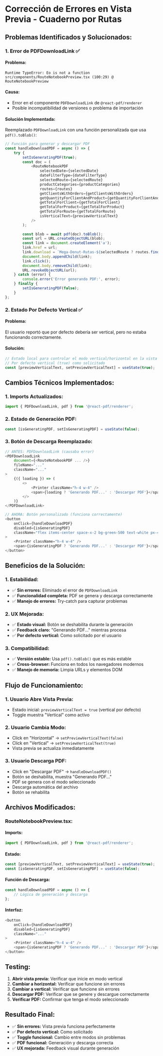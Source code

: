 # Corrección de Errores en Vista Previa - Cuaderno por Rutas

## Problemas Identificados y Solucionados:

### **1. Error de PDFDownloadLink** ✅

#### **Problema:**
```
Runtime TypeError: Eo is not a function
src/components/RouteNotebookPreview.tsx (100:29) @ RouteNotebookPreview
```

#### **Causa:**
- Error en el componente `PDFDownloadLink` de `@react-pdf/renderer`
- Posible incompatibilidad de versiones o problema de importación

#### **Solución Implementada:**
Reemplazado `PDFDownloadLink` con una función personalizada que usa `pdf().toBlob()`:

```typescript
// Función para generar y descargar PDF
const handleDownloadPDF = async () => {
    try {
        setIsGeneratingPDF(true);
        const doc = (
            <RouteNotebookPDF
                selectedDate={selectedDate}
                dateFilterType={dateFilterType}
                selectedRoute={selectedRoute}
                productCategories={productCategories}
                routes={routes}
                getClientsWithOrders={getClientsWithOrders}
                getQuantityForClientAndProduct={getQuantityForClientAndProduct}
                getTotalForClient={getTotalForClient}
                getTotalForProduct={getTotalForProduct}
                getTotalForRoute={getTotalForRoute}
                isVerticalText={previewVerticalText}
            />
        );
        
        const blob = await pdf(doc).toBlob();
        const url = URL.createObjectURL(blob);
        const link = document.createElement('a');
        link.href = url;
        link.download = `Mega-Donut-Rutas-${selectedRoute ? routes.find(r => r.id === selectedRoute)?.nombre : 'Todas'}-${dateFilterType === 'registration' ? 'Registro' : 'Entrega'}-${selectedDate.toLocaleDateString('es-ES')}.pdf`;
        document.body.appendChild(link);
        link.click();
        document.body.removeChild(link);
        URL.revokeObjectURL(url);
    } catch (error) {
        console.error('Error generando PDF:', error);
    } finally {
        setIsGeneratingPDF(false);
    }
};
```

### **2. Estado Por Defecto Vertical** ✅

#### **Problema:**
El usuario reportó que por defecto debería ser vertical, pero no estaba funcionando correctamente.

#### **Solución:**
```typescript
// Estado local para controlar el modo vertical/horizontal en la vista previa
// Por defecto vertical (true) como solicitado
const [previewVerticalText, setPreviewVerticalText] = useState(true);
```

## Cambios Técnicos Implementados:

### **1. Imports Actualizados:**
```typescript
import { PDFDownloadLink, pdf } from '@react-pdf/renderer';
```

### **2. Estado de Generación PDF:**
```typescript
const [isGeneratingPDF, setIsGeneratingPDF] = useState(false);
```

### **3. Botón de Descarga Reemplazado:**
```typescript
// ANTES: PDFDownloadLink (causaba error)
<PDFDownloadLink
    document={<RouteNotebookPDF ... />}
    fileName="..."
    className="..."
>
    {({ loading }) => (
        <>
            <Printer className="h-4 w-4" />
            <span>{loading ? 'Generando PDF...' : 'Descargar PDF'}</span>
        </>
    )}
</PDFDownloadLink>

// AHORA: Botón personalizado (funciona correctamente)
<button
    onClick={handleDownloadPDF}
    disabled={isGeneratingPDF}
    className="flex items-center space-x-2 bg-green-500 text-white px-4 py-2 rounded-lg hover:bg-green-600 transition-colors disabled:opacity-50 disabled:cursor-not-allowed"
>
    <Printer className="h-4 w-4" />
    <span>{isGeneratingPDF ? 'Generando PDF...' : 'Descargar PDF'}</span>
</button>
```

## Beneficios de la Solución:

### **1. Estabilidad:**
- ✅ **Sin errores:** Eliminado el error de `PDFDownloadLink`
- ✅ **Funcionalidad completa:** PDF se genera y descarga correctamente
- ✅ **Manejo de errores:** Try-catch para capturar problemas

### **2. UX Mejorada:**
- ✅ **Estado visual:** Botón se deshabilita durante la generación
- ✅ **Feedback claro:** "Generando PDF..." mientras procesa
- ✅ **Por defecto vertical:** Como solicitado por el usuario

### **3. Compatibilidad:**
- ✅ **Versión estable:** Usa `pdf().toBlob()` que es más estable
- ✅ **Cross-browser:** Funciona en todos los navegadores modernos
- ✅ **Manejo de memoria:** Limpia URLs y elementos DOM

## Flujo de Funcionamiento:

### **1. Usuario Abre Vista Previa:**
- Estado inicial: `previewVerticalText = true` (vertical por defecto)
- Toggle muestra "Vertical" como activo

### **2. Usuario Cambia Modo:**
- Click en "Horizontal" → `setPreviewVerticalText(false)`
- Click en "Vertical" → `setPreviewVerticalText(true)`
- Vista previa se actualiza inmediatamente

### **3. Usuario Descarga PDF:**
- Click en "Descargar PDF" → `handleDownloadPDF()`
- Botón se deshabilita, muestra "Generando PDF..."
- PDF se genera con el modo seleccionado
- Descarga automática del archivo
- Botón se rehabilita

## Archivos Modificados:

### **RouteNotebookPreview.tsx:**

#### **Imports:**
```typescript
import { PDFDownloadLink, pdf } from '@react-pdf/renderer';
```

#### **Estado:**
```typescript
const [previewVerticalText, setPreviewVerticalText] = useState(true);
const [isGeneratingPDF, setIsGeneratingPDF] = useState(false);
```

#### **Función de Descarga:**
```typescript
const handleDownloadPDF = async () => {
    // Lógica de generación y descarga
};
```

#### **Interfaz:**
```typescript
<button
    onClick={handleDownloadPDF}
    disabled={isGeneratingPDF}
    className="..."
>
    <Printer className="h-4 w-4" />
    <span>{isGeneratingPDF ? 'Generando PDF...' : 'Descargar PDF'}</span>
</button>
```

## Testing:

1. **Abrir vista previa:** Verificar que inicie en modo vertical
2. **Cambiar a horizontal:** Verificar que funcione sin errores
3. **Cambiar a vertical:** Verificar que funcione sin errores
4. **Descargar PDF:** Verificar que se genere y descargue correctamente
5. **Verificar PDF:** Confirmar que tenga el modo seleccionado

## Resultado Final:

- ✅ **Sin errores:** Vista previa funciona perfectamente
- ✅ **Por defecto vertical:** Como solicitado
- ✅ **Toggle funcional:** Cambio entre modos sin problemas
- ✅ **PDF funcional:** Generación y descarga correcta
- ✅ **UX mejorada:** Feedback visual durante generación
